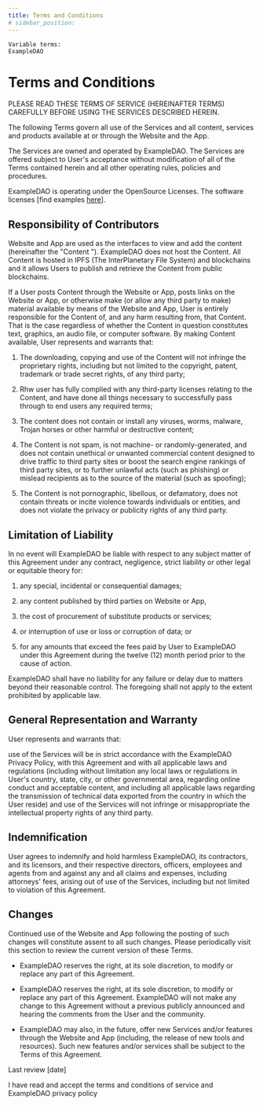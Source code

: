 ```yaml
---
title: Terms and Conditions
# sidebar_position:
---
```


```
Variable terms:
ExampleDAO
```

# Terms and Conditions

PLEASE READ THESE TERMS OF SERVICE (HEREINAFTER TERMS) CAREFULLY BEFORE USING THE SERVICES DESCRIBED HEREIN.

The following Terms govern all use of the Services and all content, services and products available at or through the Website and the App.

The Services are owned and operated by ExampleDAO. The Services are offered subject to User's acceptance without modification of all of the Terms contained herein and all other operating rules, policies and procedures.

ExampleDAO is operating under the OpenSource Licenses. The software licenses [find examples [here](https://choosealicense.com/)].

## Responsibility of Contributors

Website and App are used as the interfaces to view and add the content (hereinafter the "Content "). ExampleDAO does not host the Content. All Content is hosted in IPFS (The InterPlanetary File System) and blockchains and it allows Users to publish and retrieve the Content from public blockchains.

If a User posts Content through the Website or App, posts links on the Website or App, or otherwise make (or allow any third party to make) material available by means of the Website and App, User is entirely responsible for the Content of, and any harm resulting from, that Content. That is the case regardless of whether the Content in question constitutes text, graphics, an audio file, or computer software. By making Content available, User represents and warrants that:

1. The downloading, copying and use of the Content will not infringe the proprietary rights, including but not limited to the copyright, patent, trademark or trade secret rights, of any third party;

2. Rhw user has fully complied with any third-party licenses relating to the Content, and have done all things necessary to successfully pass through to end users any required terms;

3. The content does not contain or install any viruses, worms, malware, Trojan horses or other harmful or destructive content;

4. The Content is not spam, is not machine- or randomly-generated, and does not contain unethical or unwanted commercial content designed to drive traffic to third party sites or boost the search engine rankings of third party sites, or to further unlawful acts (such as phishing) or mislead recipients as to the source of the material (such as spoofing);

5. The Content is not pornographic, libellous, or defamatory, does not contain threats or incite violence towards individuals or entities, and does not violate the privacy or publicity rights of any third party.

## Limitation of Liability

In no event will ExampleDAO be liable with respect to any subject matter of this Agreement under any contract, negligence, strict liability or other legal or equitable theory for:

1. any special, incidental or consequential damages;

2. any content published by third parties on Website or App,

3. the cost of procurement of substitute products or services;

4. or interruption of use or loss or corruption of data; or

5. for any amounts that exceed the fees paid by User to ExampleDAO under this Agreement during the twelve (12) month period prior to the cause of action.

ExampleDAO shall have no liability for any failure or delay due to matters beyond their reasonable control. The foregoing shall not apply to the extent prohibited by applicable law.

## General Representation and Warranty

User represents and warrants that:

use of the Services will be in strict accordance with the ExampleDAO Privacy Policy, with this Agreement and with all applicable laws and regulations (including without limitation any local laws or regulations in User's country, state, city, or other governmental area, regarding online conduct and acceptable content, and including all applicable laws regarding the transmission of technical data exported from the country in which the User reside) and
use of the Services will not infringe or misappropriate the intellectual property rights of any third party.

## Indemnification

User agrees to indemnify and hold harmless ExampleDAO, its contractors, and its licensors, and their respective directors, officers, employees and agents from and against any and all claims and expenses, including attorneys' fees, arising out of use of the Services, including but not limited to violation of this Agreement.

## Changes

Continued use of the Website and App following the posting of such changes will constitute assent to all such changes. Please periodically visit this section to review the current version of these Terms.

-   ExampleDAO reserves the right, at its sole discretion, to modify or replace any part of this Agreement.

-   ExampleDAO reserves the right, at its sole discretion, to modify or replace any part of this Agreement. ExampleDAO will not make any change to this Agreement without a previous publicly announced and hearing the comments from the User and the community.

-   ExampleDAO may also, in the future, offer new Services and/or features through the Website and App (including, the release of new tools and resources). Such new features and/or services shall be subject to the Terms of this Agreement.

Last review [date]

I have read and accept the terms and conditions of service and ExampleDAO privacy policy
